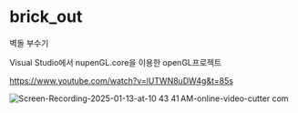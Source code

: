 # brick_out
벽돌 부수기

Visual Studio에서 nupenGL.core을 이용한 openGL프로젝트

https://www.youtube.com/watch?v=lUTWN8uDW4g&t=85s

![Screen-Recording-2025-01-13-at-10 43 41 AM-_online-video-cutter com_](https://github.com/user-attachments/assets/f6e2b7c3-434a-4f61-9d8c-09ae1fadcb84)

